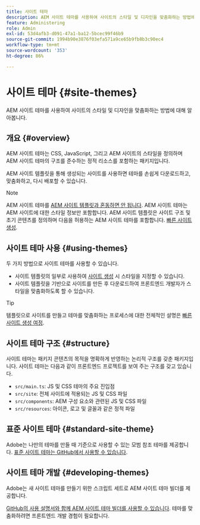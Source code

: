 ```yaml
---
title: 사이트 테마
description: AEM 사이트 테마를 사용하여 사이트의 스타일 및 디자인을 맞춤화하는 방법에 대해 알아봅니다.
feature: Administering
role: Admin
exl-id: 53d4afb3-d091-47a1-ba12-5bcec99f46b9
source-git-commit: 1994b90e3876f03efa571a9ce65b9fb8b3c90ec4
workflow-type: tm+mt
source-wordcount: '353'
ht-degree: 86%

---
```


# 사이트 테마 {#site-themes}

AEM 사이트 테마를 사용하여 사이트의 스타일 및 디자인을 맞춤화하는 방법에 대해 알아봅니다.

## 개요 {#overview}

AEM 사이트 테마는 CSS, JavaScript, 그리고 AEM 사이트의 스타일을 정의하며 AEM 사이트 테마의 구조를 준수하는 정적 리소스를 포함하는 패키지입니다.

AEM 사이트 템플릿을 통해 생성되는 사이트를 사용하면 테마를 손쉽게 다운로드하고, 맞춤화하고, 다시 배포할 수 있습니다.

>[!NOTE]
>
>AEM 사이트 테마를 [AEM 사이트 템플릿과 혼동하면 안 됩니다](site-templates.md). AEM 사이트 테마는 AEM 사이트에 대한 스타일 정보만 포함합니다. AEM 사이트 템플릿은 사이트 구조 및 초기 콘텐츠를 정의하며 다음을 허용하는 AEM 사이트 테마를 포함합니다. [빠른 사이트 생성](create-site.md).

## 사이트 테마 사용 {#using-themes}

두 가지 방법으로 사이트 테마를 사용할 수 있습니다.

* 사이트 템플릿의 일부로 사용하여 [사이트 생성](create-site.md) 시 스타일을 지정할 수 있습니다.
* 사이트 템플릿을 기반으로 사이트를 만든 후 다운로드하여 프론트엔드 개발자가 스타일을 맞춤화하도록 할 수 있습니다.

>[!TIP]
>
>템플릿으로 사이트를 만들고 테마를 맞춤화하는 프로세스에 대한 전체적인 설명은 [빠른 사이트 생성 여정](/help/journey-sites/quick-site/overview.md).

## 사이트 테마 구조 {#structure}

사이트 테마는 패키지 콘텐츠의 목적을 명확하게 반영하는 논리적 구조를 갖춘 패키지입니다. 사이트 테마는 다음과 같이 프론트엔드 프로젝트를 보여 주는 구조를 갖고 있습니다.

* `src/main.ts`: JS 및 CSS 테마의 주요 진입점
* `src/site`: 전체 사이트에 적용되는 JS 및 CSS 파일
* `src/components`: AEM 구성 요소와 관련된 JS 및 CSS 파일
* `src/resources`: 아이콘, 로고 및 글꼴과 같은 정적 파일

## 표준 사이트 테마 {#standard-site-theme}

Adobe는 나만의 테마를 만들 때 기준으로 사용할 수 있는 모범 참조 테마를 제공합니다. [표준 사이트 테마는 GitHub에서 사용할 수 있습니다](https://github.com/adobe/aem-site-template-standard/tree/main/theme).

## 사이트 테마 개발 {#developing-themes}

Adobe는 새 사이트 테마를 만들기 위한 스크립트 세트로 AEM 사이트 테마 빌더를 제공합니다.

[GitHub의 사용 설명서와 함께 AEM 사이트 테마 빌더를 사용할 수 있습니다](https://github.com/adobe/aem-site-theme-builder). 테마를 맞춤화하려면 프론트엔드 개발 경험이 필요합니다.
